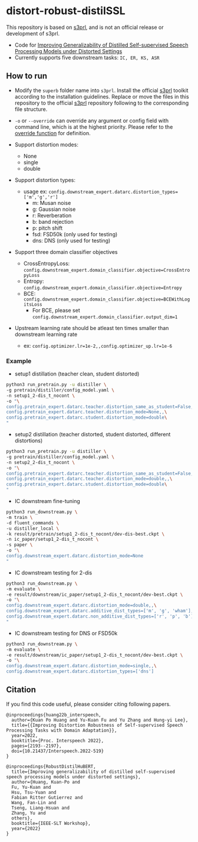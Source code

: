 # distort-robust-distilSSL

This repository is based on [s3prl](https://github.com/s3prl/s3prl), and is not an official release or development of s3prl.
- Code for [Improving Generalizability of Distilled Self-supervised Speech Processing Models under Distorted Settings]()
- Currently supports five downstream tasks: `IC, ER, KS, ASR`

## How to run
- Modify the `superb` folder name into `s3prl`. Install the official [s3prl](https://github.com/s3prl/s3prl) toolkit according to the installation guidelines. Replace or move the files in this repository to the official [s3prl](https://github.com/s3prl/s3prl) repository following to the corresponding file structure.

- `-o` or `--override` can override any argument or config field with command line, which is at the highest priority. Please refer to the [override function](https://github.com/s3prl/s3prl/blob/master/s3prl/utility/helper.py) for definition.
- Support distortion modes:
  - None
  - single
  - double
- Support distortion types: 
  - usage ex: `config.downstream_expert.datarc.distortion_types=['m','g','r']`
    - m: Musan noise
    - g: Gaussian noise
    - r: Reverberation
    - b: band rejection
    - p: pitch shift
    - fsd: FSD50k (only used for testing)
    - dns: DNS (only used for testing)
- Support three domain classifier objectives
  - CrossEntropyLoss: `config.downstream_expert.domain_classifier.objective=CrossEntropyLoss`
  - Entropy: `config.downstream_expert.domain_classifier.objective=Entropy`
  - BCE: `config.downstream_expert.domain_classifier.objective=BCEWithLogitsLoss`
    - For BCE, please set `config.downstream_expert.domain_classifier.output_dim=1`
- Upstream learning rate should be atleast ten times smaller than downstream learning rate
  - ex: `config.optimizer.lr=1e-2,,config.optimizer_up.lr=1e-6`

### Example

- setup1 distillation (teacher clean, student distorted)
```bash
python3 run_pretrain.py -u distiller \
-g pretrain/distiller/config_model.yaml \
-n setup1_2-dis_t_nocont \
-o "\
config.pretrain_expert.datarc.teacher.distortion_same_as_student=False,,\
config.pretrain_expert.datarc.teacher.distortion_mode=None,,\
config.pretrain_expert.datarc.student.distortion_mode=double\
"
```

- setup2 distillation (teacher distorted, student distorted, different distortions)
```bash
python3 run_pretrain.py -u distiller \
-g pretrain/distiller/config_model.yaml \
-n setup2_2-dis_t_nocont \
-o "\
config.pretrain_expert.datarc.teacher.distortion_same_as_student=False,,\
config.pretrain_expert.datarc.teacher.distortion_mode=double,,\
config.pretrain_expert.datarc.student.distortion_mode=double\
"
```

- IC downstream fine-tuning
```bash
python3 run_downstream.py \
-m train \
-d fluent_commands \
-u distiller_local \
-k result/pretrain/setup1_2-dis_t_nocont/dev-dis-best.ckpt \
-n ic_paper/setup1_2-dis_t_nocont \
-s paper \
-o "\
config.downstream_expert.datarc.distortion_mode=None
"
```

- IC downstream testing for 2-dis
```bash
python3 run_downstream.py \
-m evaluate \
-e result/downstream/ic_paper/setup1_2-dis_t_nocont/dev-best.ckpt \
-o "\
config.downstream_expert.datarc.distortion_mode=double,,\
config.downstream_expert.datarc.additive_dist_types=['m', 'g', 'wham'],,\
config.downstream_expert.datarc.non_additive_dist_types=['r', 'p', 'b']\
"
```

- IC downstream testing for DNS or FSD50k
```bash
python3 run_downstream.py \
-m evaluate \
-e result/downstream/ic_paper/setup1_2-dis_t_nocont/dev-best.ckpt \
-o "\
config.downstream_expert.datarc.distortion_mode=single,,\
config.downstream_expert.datarc.distortion_types=['dns']
```


## Citation
If you find this code useful, please consider citing following papers.
```
@inproceedings{huang22b_interspeech,
  author={Kuan Po Huang and Yu-Kuan Fu and Yu Zhang and Hung-yi Lee},
  title={{Improving Distortion Robustness of Self-supervised Speech Processing Tasks with Domain Adaptation}},
  year=2022,
  booktitle={Proc. Interspeech 2022},
  pages={2193--2197},
  doi={10.21437/Interspeech.2022-519}
}

@inproceedings{RobustDistilHuBERT,
  title={Improving generalizability of distilled self-supervised speech processing models under distorted settings},
  author={Huang, Kuan-Po and
  Fu, Yu-Kuan and
  Hsu, Tsu-Yuan and
  Fabian Ritter Gutierrez and
  Wang, Fan-Lin and
  Tseng, Liang-Hsuan and
  Zhang, Yu and
  others},
  booktitle={IEEE-SLT Workshop},
  year={2022}
}
```
